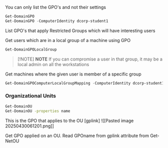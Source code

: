 You can only list the GPO's and not their settings
```powershell
Get-DomainGPO
Get-DomainGPO -ComputerIdentity dcorp-student1
```

List GPO's that apply Restricted Groups which will have interesting users

Get users which are in a local group of a machine using GPO
```powershell
Get-DomainGPOLocalGroup
```

> [!NOTE] **NOTE**
> If you can compromise a user in that group, it may be a local admin on all the workstations

Get machines where the given user is member of a specific group
```powershell
Get-DomainGPOComputerLocalGroupMapping -ComputerIdentity dcorp-student1
```

### Organizational Units
```bash
Get-DomainOU
Get-DomainOU -properties name
```

This is the GPO that applies to the OU [gplink]
![[Pasted image 20250430061201.png]]

Get GPO applied on an OU. Read GPOname from gplink attribute from Get-NetOU

